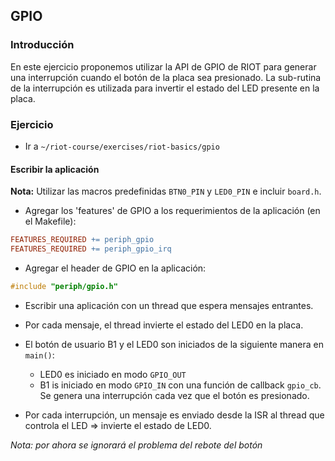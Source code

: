 ## GPIO

### Introducción

En este ejercicio proponemos utilizar la API de GPIO de RIOT para generar una
interrupción cuando el botón de la placa sea presionado. La sub-rutina de la
interrupción es utilizada para invertir el estado del LED presente en la placa.

### Ejercicio

- Ir a `~/riot-course/exercises/riot-basics/gpio`

#### Escribir la aplicación

**Nota:** Utilizar las macros predefinidas `BTN0_PIN` y `LED0_PIN` e incluir
`board.h`.

- Agregar los 'features' de GPIO a los requerimientos de la aplicación (en el
  Makefile):

```mk
FEATURES_REQUIRED += periph_gpio
FEATURES_REQUIRED += periph_gpio_irq
```

- Agregar el header de GPIO en la aplicación:

```c
#include "periph/gpio.h"
```

- Escribir una aplicación con un thread que espera mensajes entrantes.

- Por cada mensaje, el thread invierte el estado del LED0 en la placa.

- El botón de usuario B1 y el LED0 son iniciados de la siguiente manera en
  `main()`:
  - LED0 es iniciado en modo `GPIO_OUT`
  - B1 is iniciado en modo `GPIO_IN` con una función de callback `gpio_cb`. Se
    genera una interrupción cada vez que el botón es presionado.

- Por cada interrupción, un mensaje es enviado desde la ISR al thread que
  controla el LED &#x21d2; invierte el estado de LED0.

_Nota: por ahora se ignorará el problema del rebote del botón_
